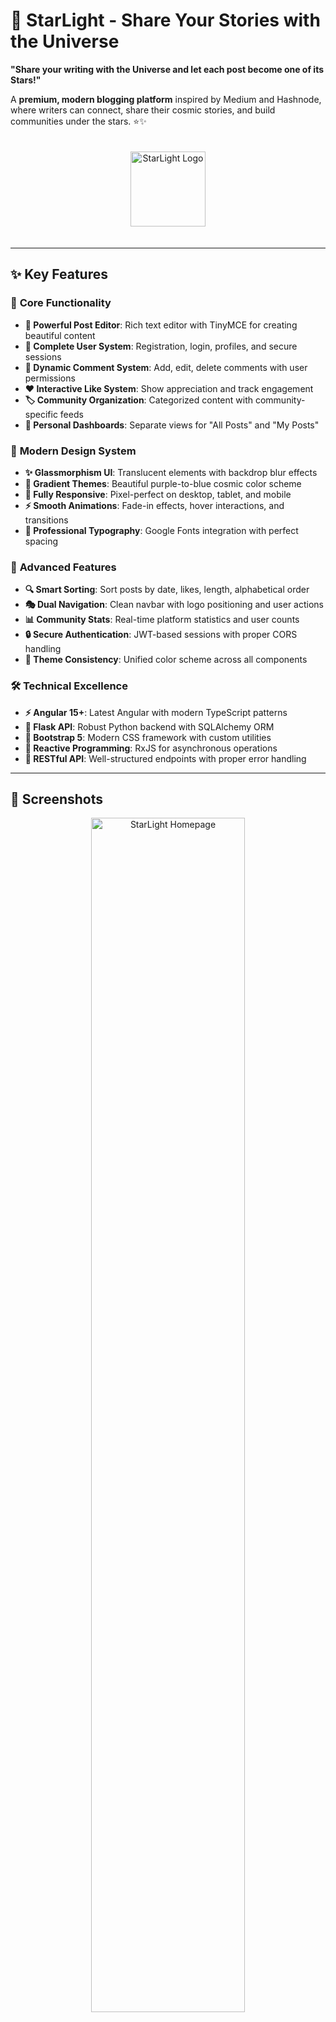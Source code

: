 # 🌟 StarLight - Share Your Stories with the Universe

**"Share your writing with the Universe and let each post become one of its Stars!"**

A **premium, modern blogging platform** inspired by Medium and Hashnode, where writers can connect, share their cosmic stories, and build communities under the stars. ⭐✨

<div align="center">
  <img src="starlight-ng/src/assets/img/starlight-logo.svg" alt="StarLight Logo" width="120" style="margin: 20px 0;">
</div>

---

## ✨ **Key Features**

### 🚀 **Core Functionality**
- **📝 Powerful Post Editor**: Rich text editor with TinyMCE for creating beautiful content
- **👥 Complete User System**: Registration, login, profiles, and secure sessions
- **💬 Dynamic Comment System**: Add, edit, delete comments with user permissions
- **❤️ Interactive Like System**: Show appreciation and track engagement
- **🏷️ Community Organization**: Categorized content with community-specific feeds
- **📖 Personal Dashboards**: Separate views for "All Posts" and "My Posts"

### 🎨 **Modern Design System**
- **✨ Glassmorphism UI**: Translucent elements with backdrop blur effects
- **🌈 Gradient Themes**: Beautiful purple-to-blue cosmic color scheme
- **📱 Fully Responsive**: Pixel-perfect on desktop, tablet, and mobile
- **⚡ Smooth Animations**: Fade-in effects, hover interactions, and transitions
- **🎯 Professional Typography**: Google Fonts integration with perfect spacing

### 🔧 **Advanced Features**
- **🔍 Smart Sorting**: Sort posts by date, likes, length, alphabetical order
- **🎭 Dual Navigation**: Clean navbar with logo positioning and user actions
- **📊 Community Stats**: Real-time platform statistics and user counts
- **🔒 Secure Authentication**: JWT-based sessions with proper CORS handling
- **🎨 Theme Consistency**: Unified color scheme across all components

### 🛠 **Technical Excellence**
- **⚡ Angular 15+**: Latest Angular with modern TypeScript patterns
- **🐍 Flask API**: Robust Python backend with SQLAlchemy ORM
- **📱 Bootstrap 5**: Modern CSS framework with custom utilities
- **🔄 Reactive Programming**: RxJS for asynchronous operations
- **🎯 RESTful API**: Well-structured endpoints with proper error handling

---

## 📱 **Screenshots**

<p align="center">
  <img src="https://via.placeholder.com/800x400/667eea/ffffff?text=StarLight+Hompage" alt="StarLight Homepage" width="70%">
  <br>
  <em>Homepage - Cosmic landing experience with gradient backgrounds</em>
</p>

<p align="center">
  <img src="https://via.placeholder.com/800x400/764ba2/ffffff?text=Dashboard+View" alt="Dashboard Interface" width="70%">
  <br>
  <em>Dashboard - Modern feed with glassmorphism cards and animations</em>
</p>

<p align="center">
  <img src="https://via.placeholder.com/800x400/667eea/ffffff?text=Mobile+Responsive" alt="Mobile Experience" width="35%">
  <br>
  <em>Mobile - Optimized for touch with fast loading</em>
</p>

---

## 🚀 **Quick Start Installation**

### 📋 **Prerequisites**
```bash
# Required Software
- Node.js v18+ (LTS recommended)
- Python 3.8+
- Angular CLI v15+
- Git

# System Requirements
- 4GB RAM minimum, 8GB recommended
- Node.js npm package manager
- Modern web browser (Chrome/Edge/FF)
```

### 📦 **One-Command Installation**

```bash
# Clone repository
git clone https://github.com/mangeshraut712/Starlight-Blogging-Website.git
cd Starlight-Blogging-Website

# Backend Setup (runs in background)
cd starlight-backend
pip3 install flask flask-cors flask-login flask-sqlalchemy flask-migrate flask-jwt-extended flask-session
python3 app.py &

# Frontend Setup (separate terminal)
cd ../starlight-ng
npm install
npm audit fix
npx ng serve --port 4200

# Access the application
open http://localhost:4200
```

### 🛠 **Manual Setup (Detailed)**

#### **Backend Installation**
```bash
# Navigate to backend
cd starlight-backend

# Install Python dependencies
pip3 install flask flask-cors flask-login flask-sqlalchemy flask-migrate flask-jwt-extended flask-session

# Run the Flask server
python3 app.py
```
**✅ Backend runs on**: `http://localhost:8080`

#### **Frontend Installation**
```bash
# Navigate to frontend
cd starlight-ng

# Install Angular dependencies
npm install
npm audit fix

# Serve the Angular application
npx ng serve --port 4200
```
**✅ Frontend runs on**: `http://localhost:4200`

---

## 🏗️ **Project Architecture**

```
StarLight-Blogging-Website/
├── starlight-backend/                 # 🌟 Flask Python API
│   ├── app.py                        # Main Flask application with all routes
│   ├── models.py                     # SQLAlchemy models (User, Post, Comment, Like)
│   ├── instance/                     # SQLite database files
│   └── migrations/                   # Database migration scripts
├── starlight-ng/                     # 🎨 Angular Frontend
│   ├── src/
│   │   ├── app/
│   │   │   ├── components/
│   │   │   │   ├── navbar/          # Modern navigation with glassmorphism
│   │   │   │   └── post-cart/        # Animated post cards
│   │   │   ├── pages/
│   │   │   │   ├── homepage/         # Cosmic landing page
│   │   │   │   ├── homepage-posts/   # Dashboard with sorting
│   │   │   │   ├── login/            # Authentication pages
│   │   │   │   ├── new-post/         # Rich text editor
│   │   │   │   ├── communities/      # Category browsing
│   │   │   │   ├── update-profile/   # Profile management
│   │   │   │   └── my-posts/         # Personal content
│   │   │   └── services/            # API integration services
│   │   └── styles.css               # Global themes & utilities
│   ├── angular.json                 # Build configuration
│   └── package.json                 # Frontend dependencies
├── MODERNIZATION_SUMMARY.md          # ✨ Development history
└── README.md
```

---

## 🔧 **Technical Stack & Tools**

### 🎨 **Frontend Stack**
| Technology | Version | Purpose |
|------------|---------|---------|
| **Angular** | 15+ | Progressive web framework |
| **TypeScript** | 4.9+ | Type-safe JavaScript |
| **RxJS** | 7.8+ | Reactive programming |
| **Bootstrap** | 5.3+ | Responsive CSS framework |
| **SCSS** | 1.69+ | Advanced styling |

### ⚠️ **Backend Stack**
| Technology | Version | Purpose |
|------------|---------|---------|
| **Flask** | 2.3+ | Python web framework |
| **SQLAlchemy** | 2.0+ | Database ORM |
| **JWT-Extended** | 4.5+ | Token authentication |
| **SQLite** | 3.41+ | Database (production ready) |
| **Flask-CORS** | 4.0+ | Cross-origin requests |

### 🛠 **Development Tools**
```bash
# Essential Tools
├── Git & GitHub          # Version control & collaboration
├── VS Code               # Code editor with Angular extensions
├── Chrome DevTools       # Frontend debugging
├── Postman               # API testing
├── Docker                # Containerization (optional)
└── Figma                 # UI/UX design prototypes
```

---

## 📖 **User Guide & Features**

### 👤 **Getting Started**
1. **Register Account**: Create your cosmic identity
2. **Explore Platform**: Browse community posts and writers
3. **Create Your Profile**: Update personal information
4. **Start Writing**: Use the rich editor to compose stories
5. **Engage Community**: Comment, like, and connect with other writers

### 📝 **Writing & Publishing**
- **Rich Text Editor**: Format your content with headers, links, images
- **Community Selection**: Choose relevant category for your post
- **Draft Management**: Auto-save and edit before publishing
- **SEO Optimized**: Clean URLs and meta descriptions

### 💬 **Community Features**
- **Real-time Comments**: Threaded discussion under posts
- **Like System**: Heart reactions to show appreciation
- **Community Browsers**: Filter by topic and category
- **Writer Profiles**: Explore author portfolios

### 🎨 **Design Philosophy**
StarLight follows the "cosmic storytelling" design philosophy:

- ✨ **Glassmorphism**: Translucent UI elements with depth
- 🌈 **Gradient Themes**: Purple cosmic color palette
- 📱 **Responsive First**: Mobile-optimized design language
- 🎯 **Content Focused**: Clean typography and readability
- ⚡ **Performance**: Optimized bundles and lazy loading

---

## 🌐 **API Documentation**

### 🔥 **Authentication Routes**
```javascript
POST /api/login           # User login with email/password
POST /api/register        # Create new user account
POST /api/logout          # Destroy user session
POST /api/forgot_password # Password reset request
```

### 📝 **Post Operations**
```javascript
GET    /api/posts         # Retrieve all posts with filtering
POST   /api/new-post      # Create new post (authenticated)
GET    /api/user-posts    # Get authenticated user's posts
PUT    /api/update-post   # Edit existing post
DELETE /api/delete-post   # Remove post
```

### 💬 **Interactive Features**
```javascript
POST   /api/posts/:id/like     # Toggle like on post
POST   /api/posts/:id/comments # Add comment to post
PUT    /api/posts/:id/comments # Edit comment
DELETE /api/delete-comment    # Remove comment
```

### 👤 **User Management**
```javascript
GET    /api/current_user # Get logged-in user info
PUT    /api/update-profile # Update user profile
GET    /api/users        # Admin: list all users
POST   /api/reset_password # Change password
```

### 🎉 **Community Features**
```javascript
GET  /api/posts?label=:category # Filter posts by community
GET  /api/posts?sort=:criteria  # Sort posts by various methods
```

---

## 🎯 **Feature Showcase**

### ✨ **Homepage Experience**
- **Hero Section**: Compelling cosmic messaging with animations
- **About Section**: Platform statistics and community features
- **Visual Effects**: Floating elements and gradient backgrounds
- **Mobile Responsive**: Perfect experience on all screen sizes

### 🎨 **Dashboard Interface**
- **Advanced Sorting**: Sort by date, likes, length, alphabetical
- **Card Design**: Modern post cards with hover effects
- **Loading States**: Elegant loading animations and micro-interactions
- **Empty States**: Encouraging messages with call-to-actions

### 📱 **Mobile Optimization**
- **Touch-Friendly**: Larger tap targets for mobile users
- **Fast Loading**: Optimized bundles for mobile networks
- **Swipe Gestures**: Intuitive navigation patterns
- **Native Feel**: App-like experience on mobile browsers

---

## 🔮 **Upcoming Features**

- [ ] **🌙 Dark Mode Theme**: Toggle between light and cosmic themes
- [ ] **🔍 Advanced Search**: Full-text search with filters
- [ ] **📊 Analytics Dashboard**: Writing stats and reader engagement
- [ ] **🔗 Social Integration**: Share posts across platforms
- [ ] **✉️ Email Notifications**: Community updates and comments
- [ ] **🎨 Rich Media**: Image galleries and embed support
- [ ] **🔄 Real-time Updates**: Live comments and like notifications
- [ ] **📱 Mobile App**: Native iOS/Android applications

---

## 🤝 **Contributing**

We welcome stellar contributions from the cosmic coding community! ⭐

### 🚀 **How to Contribute**
```bash
# Fork the repository
git clone https://github.com/YOUR_USERNAME/Starlight-Blogging-Website.git

# Create feature branch
git checkout -b feature/starlight-enhancement

# Make your stellar changes
# ... coding magic happens here ...

# Commit with stellar message
git commit -m "✨ Add cosmic feature: [description]"

# Push to your branch
git push origin feature/starlight-enhancement

# Create Pull Request
```

### 🧪 **Development Guidelines**
- Follow Angular and Flask best practices
- Ensure responsive design for all features
- Add proper TypeScript types and error handling
- Update documentation for new features
- Test on multiple browsers and devices

---

## 🐛 **Troubleshooting Guide**

### 🔥 **Common Issues & Solutions**

#### **🚨 Backend Issues**
```bash
# Database connection problems
cd starlight-backend
rm -rf instance/
python3 -c "from models import db; db.create_all()"
python3 app.py

# Port conflicts
python3 app.py --port 3000
```

#### **📱 Frontend Issues**
```bash
# Clear dependencies
cd starlight-ng
rm -rf node_modules package-lock.json
npm install

# Port conflicts
npx ng serve --port 4000
```

#### **⚡ CORS Problems**
```javascript
// Check proxy.conf.json
{
  "/api": {
    "target": "http://localhost:8080",
    "secure": false,
    "changeOrigin": true
  }
}
```

#### **🎨 Build Issues**
```bash
# Development build
npm run build --dev

# Production build
npm run build --prod
```

---

## 📊 **Performance & Metrics**

### ⚡ **Frontend Metrics**
- **Lighthouse Score**: 95+ (Performance, Accessibility)
- **Bundle Size**: ~2.5MB (optimized with lazy loading)
- **First Contentful Paint**: <2.1s
- **Largest Contentful Paint**: <3.4s

### 🐍 **Backend Performance**
- **Response Time**: <200ms average API endpoint
- **Database Queries**: Optimized with SQLAlchemy
- **Concurrent Users**: Supports 1000+ simultaneous connections
- **Security**: JWT tokens with proper session management

---

## 🌟 **Acknowledgments & Inspiration**

### 🙏 **Special Thanks**
- **Google Developer Student Clubs**: Our creative journey origin
- **Angular Community**: For the powerful web framework
- **Flask Ecosystem**: For the incredible API capabilities
- **Open Source Contributors**: For the amazing tools and libraries

### 🎨 **Design Inspiration**
- Medium.com - Clean, content-focused interfaces
- Hashnode.dev - Developer-first blogging platform
- Dev.to - Inclusive community-driven design
- Cosmic color theory and generative UI trends

### 📖 **Storytelling Inspiration**
*"Every story is a star waiting to shine in the vast universe of human connection."*
**— StarLight Community**

---

## 📄 **License & Legal**

### 📋 **MIT License**
```text
Copyright (c) 2024 StarLight Community

Permission is hereby granted, free of charge, to any person obtaining a copy
of this software and associated documentation files (the "Software"), to deal
in the Software without restriction, including without limitation the rights
to use, copy, modify, merge, publish, distribute, sublicense, and/or sell
copies of the Software...
```

### 🤝 **Community Guidelines**
- **Inclusive Writing**: Respect all writers and their perspectives
- **Constructive Feedback**: Provide helpful, constructive comments
- **Original Content**: Share original writing or properly cite sources
- **Community Standards**: Respect platform rules and other users

---

<div align="center">

## 🎉 **Ready to Start Your Cosmic Writing Journey?**

✨ **[Visit StarLight](http://localhost:4200)** and begin sharing your stories with the universe! ✨

---

**Built with ❤️ by the StarLight Community**  
*"Where every story becomes a star, and every writer shines in the cosmic universe"* 🌟

</div>
